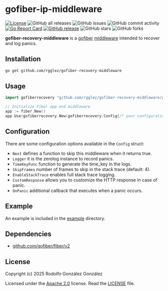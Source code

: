 # gofiber-ip-middleware

[![License](https://img.shields.io/badge/License-Apache_2.0-blue.svg)](https://opensource.org/licenses/Apache-2.0)
![GitHub all releases](https://img.shields.io/github/downloads/rgglez/gofiber-recovery-middleware/total)
![GitHub issues](https://img.shields.io/github/issues/rgglez/gofiber-recovery-middleware)
![GitHub commit activity](https://img.shields.io/github/commit-activity/y/rgglez/gofiber-recovery-middleware)
[![Go Report Card](https://goreportcard.com/badge/github.com/rgglez/gofiber-recovery-middleware/gofiberip)](https://goreportcard.com/report/github.com/rgglez/gofiber-recovery-middleware/gofiberip)
[![GitHub release](https://img.shields.io/github/release/rgglez/gofiber-recovery-middleware.svg)](https://github.com/rgglez/gofiber-recovery-middleware/releases/)
![GitHub stars](https://img.shields.io/github/stars/rgglez/gofiber-recovery-middleware?style=social)
![GitHub forks](https://img.shields.io/github/forks/rgglez/gofiber-recovery-middleware?style=social)

**gofiber-recovery-middleware** is a [gofiber](https://gofiber.io/) [middleware](https://docs.gofiber.io/category/-middleware/) intended to recover and log panics.

## Installation

```bash
go get github.com/rgglez/gofiber-recovery-middleware
```

## Usage

```go
import gofiberrecovery "github.com/rgglez/gofiber-recovery-middleware/gofiberrecovery"

// Initialize Fiber app and middleware
app := fiber.New()
app.Use(gofiberrecovery.New(gofiberrecovery.Config{/* your configuration here */}))
```

## Configuration

There are some configuration options available in the ```Config``` struct:

* ``Next`` defines a function to skip this middleware when it returns true.
* ``Logger`` it is the zerolog instance to record panics.
* ``TimeKeyFunc`` function to generate the time_key in the logs.
* ``SkipFrames`` number of frames to skip in the stack trace (default: 4).
* ``EnableStackTrace`` enables full stack trace logging.
* ``CustomResponse`` allows you to customize the HTTP response in case of panic.
* ``OnPanic`` additional callback that executes when a panic occurs.

## Example

An example is included in the [example](example/) directory.

## Dependencies

* [github.com/gofiber/fiber/v2](https://github.com/gofiber/fiber/v2)

## License

Copyright (c) 2025 Rodolfo González González

Licensed under the [Apache 2.0](LICENSE) license. Read the [LICENSE](LICENSE) file.